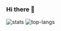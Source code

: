 ### Hi there 👋

![stats](https://github-readme-stats.vercel.app/api?username=1karp&show_icons=true&count_private=true&theme=vision-friendly-dark&hide_title=true&card_width=445)
![top-langs](https://github-readme-stats.vercel.app/api/top-langs/?username=1karp&theme=vision-friendly-dark&layout=compact&hide_title=true&card_width=445&hide=javascript,css,html&langs_count=10)
